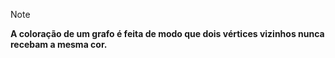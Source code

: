 > [!note]
> **A coloração de um grafo é feita de modo que dois vértices vizinhos nunca recebam a mesma cor.**



